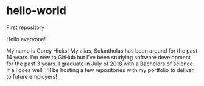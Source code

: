 # hello-world
First repository

Hello everyone!

My name is Corey Hicks! My alias, Solantholas has been around for the past 14 years. I'm new to GitHub but I've been studying software development for the past 3 years. I graduate in July of 2018 with a Bachelors of science. If all goes well, I'll be hosting a few repositories with my portfolio to deliver to future employers!
